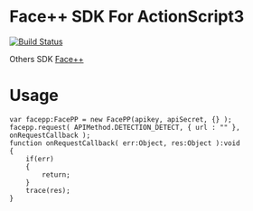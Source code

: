 # Face++ SDK For ActionScript3

[![Build Status](https://travis-ci.org/minoscc/facepp-as3-sdk.svg?branch=master)](https://travis-ci.org/minoscc/facepp-as3-sdk)

Others SDK [Face++](https://github.com/FacePlusPlus)

Usage
=====

```
var facepp:FacePP = new FacePP(apikey, apiSecret, {} );
facepp.request( APIMethod.DETECTION_DETECT, { url : "" }, onRequestCallback );
function onRequestCallback( err:Object, res:Object ):void
{
	if(err)
	{
		return;
	}
	trace(res);
}
```
